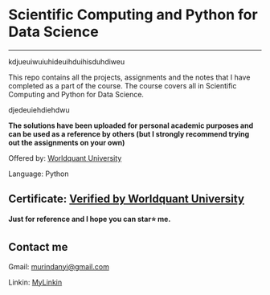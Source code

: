 # Scientific Computing and Python for Data Science
*************************************************************************

kdjueuiwuiuhideuihduihisduhdiweu

This repo contains all the projects, assignments and the notes that I have completed as a part of the course. The course covers all in Scientific Computing and Python for Data Science.

djedeuiehdiehdwu

**The solutions have been uploaded for personal academic purposes and can be used as a reference by others (but I strongly recommend trying out the assignments on your own)**

Offered by: [Worldquant University](https://wqu-apply.thedataincubator.com/)

Language: Python

## Certificate:  [Verified by Worldquant University ](https://wqu.thedataincubator.com/certificate/6315988161134592)


**Just for reference and I hope you can star⭐ me.**
  
## Contact me

  Gmail: murindanyi@gmail.com
  
  Linkin: [MyLinkin](https://www.linkedin.com/in/murindanyi-sudi-aa8793150/)
